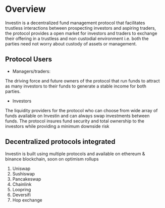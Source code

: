 # Overview

Investin is a decentralized fund management protocol that facilitates trustless interactions between prospecting investors and aspiring traders, the protocol provides a open market for investors and traders to exchange their offering in a trustless and non custodial environment i.e. both the parties need not worry about custody of assets or management.

## Protocol Users

* Managers/traders:

The driving force and future owners of the protocol that run funds to attract as many investors to their funds to generate a stable income for both parties. 

* Investors 

The liquidity providers for the protocol who can choose from wide array of funds available on Investin and can always swap investments between funds. The protocol insures fund security and total ownership to the investors while providing a minimum downside risk 


## Decentralized protocols integrated

Investin is built using multiple protocols and available on ethereum & binance blockchain, soon on optimism rollups 

1. Uniswap
2. Sushiswap
3. Pancakeswap
3. Chainlink
4. Loopring
5. Deversifi
6. Hop exchange 